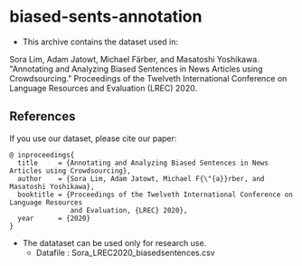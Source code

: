 # biased-sents-annotation  

* This archive contains the dataset used in:

Sora Lim, Adam Jatowt, Michael Färber, and Masatoshi Yoshikawa. "Annotating and Analyzing Biased Sentences in News Articles using Crowdsourcing." Proceedings of the Twelveth International Conference on Language Resources and Evaluation (LREC) 2020. 


## References

If you use our dataset, please cite our paper:
```
@ inproceedings{
  title     = {Annotating and Analyzing Biased Sentences in News Articles using Crowdsourcing},
  author    = {Sora Lim, Adam Jatowt, Michael F{\"{a}}rber, and Masatoshi Yoshikawa},
  booktitle = {Proceedings of the Twelveth International Conference on Language Resources
               and Evaluation, {LREC} 2020},
  year      = {2020} 
}
```


* The datataset can be used only for research use.
  - Datafile : Sora_LREC2020_biasedsentences.csv

